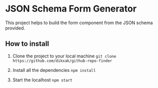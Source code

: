 # JSON Schema Form Generator

This project helps to build the form component from the JSON schema provided.

## How to install

1. Clone the project to your local machine
   `git clone https://github.com/dikxak/github-repo-finder`

2. Install all the dependencies
   `npm install`

3. Start the localhost
   `npm start`
